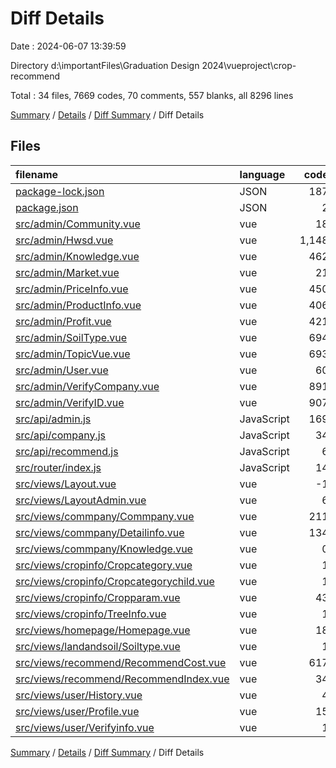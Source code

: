 # Diff Details

Date : 2024-06-07 13:39:59

Directory d:\\importantFiles\\Graduation Design 2024\\vueproject\\crop-recommend

Total : 34 files,  7669 codes, 70 comments, 557 blanks, all 8296 lines

[Summary](results.md) / [Details](details.md) / [Diff Summary](diff.md) / Diff Details

## Files
| filename | language | code | comment | blank | total |
| :--- | :--- | ---: | ---: | ---: | ---: |
| [package-lock.json](/package-lock.json) | JSON | 187 | 0 | 0 | 187 |
| [package.json](/package.json) | JSON | 2 | 0 | 0 | 2 |
| [src/admin/Community.vue](/src/admin/Community.vue) | vue | 18 | 0 | 1 | 19 |
| [src/admin/Hwsd.vue](/src/admin/Hwsd.vue) | vue | 1,148 | 10 | 90 | 1,248 |
| [src/admin/Knowledge.vue](/src/admin/Knowledge.vue) | vue | 462 | 1 | 42 | 505 |
| [src/admin/Market.vue](/src/admin/Market.vue) | vue | 21 | 0 | 2 | 23 |
| [src/admin/PriceInfo.vue](/src/admin/PriceInfo.vue) | vue | 450 | 3 | 37 | 490 |
| [src/admin/ProductInfo.vue](/src/admin/ProductInfo.vue) | vue | 406 | 10 | 41 | 457 |
| [src/admin/Profit.vue](/src/admin/Profit.vue) | vue | 421 | 2 | 32 | 455 |
| [src/admin/SoilType.vue](/src/admin/SoilType.vue) | vue | 694 | 11 | 75 | 780 |
| [src/admin/TopicVue.vue](/src/admin/TopicVue.vue) | vue | 693 | 5 | 45 | 743 |
| [src/admin/User.vue](/src/admin/User.vue) | vue | 60 | 0 | 13 | 73 |
| [src/admin/VerifyCompany.vue](/src/admin/VerifyCompany.vue) | vue | 891 | 7 | 63 | 961 |
| [src/admin/VerifyID.vue](/src/admin/VerifyID.vue) | vue | 907 | 7 | 62 | 976 |
| [src/api/admin.js](/src/api/admin.js) | JavaScript | 169 | 2 | 7 | 178 |
| [src/api/company.js](/src/api/company.js) | JavaScript | 34 | 1 | 3 | 38 |
| [src/api/recommend.js](/src/api/recommend.js) | JavaScript | 6 | 0 | 0 | 6 |
| [src/router/index.js](/src/router/index.js) | JavaScript | 14 | -1 | -5 | 8 |
| [src/views/Layout.vue](/src/views/Layout.vue) | vue | -1 | 2 | 0 | 1 |
| [src/views/LayoutAdmin.vue](/src/views/LayoutAdmin.vue) | vue | 6 | 0 | 2 | 8 |
| [src/views/commpany/Commpany.vue](/src/views/commpany/Commpany.vue) | vue | 211 | 4 | 14 | 229 |
| [src/views/commpany/Detailinfo.vue](/src/views/commpany/Detailinfo.vue) | vue | 134 | 0 | 9 | 143 |
| [src/views/commpany/Knowledge.vue](/src/views/commpany/Knowledge.vue) | vue | 0 | 0 | 1 | 1 |
| [src/views/cropinfo/Cropcategory.vue](/src/views/cropinfo/Cropcategory.vue) | vue | 1 | 0 | 0 | 1 |
| [src/views/cropinfo/Cropcategorychild.vue](/src/views/cropinfo/Cropcategorychild.vue) | vue | 1 | 0 | 0 | 1 |
| [src/views/cropinfo/Cropparam.vue](/src/views/cropinfo/Cropparam.vue) | vue | 43 | 0 | 7 | 50 |
| [src/views/cropinfo/TreeInfo.vue](/src/views/cropinfo/TreeInfo.vue) | vue | 1 | 0 | 0 | 1 |
| [src/views/homepage/Homepage.vue](/src/views/homepage/Homepage.vue) | vue | 18 | 0 | 0 | 18 |
| [src/views/landandsoil/Soiltype.vue](/src/views/landandsoil/Soiltype.vue) | vue | 1 | 0 | -1 | 0 |
| [src/views/recommend/RecommendCost.vue](/src/views/recommend/RecommendCost.vue) | vue | 617 | 2 | 14 | 633 |
| [src/views/recommend/RecommendIndex.vue](/src/views/recommend/RecommendIndex.vue) | vue | 34 | 4 | 1 | 39 |
| [src/views/user/History.vue](/src/views/user/History.vue) | vue | 4 | 0 | 2 | 6 |
| [src/views/user/Profile.vue](/src/views/user/Profile.vue) | vue | 15 | 0 | 0 | 15 |
| [src/views/user/Verifyinfo.vue](/src/views/user/Verifyinfo.vue) | vue | 1 | 0 | 0 | 1 |

[Summary](results.md) / [Details](details.md) / [Diff Summary](diff.md) / Diff Details